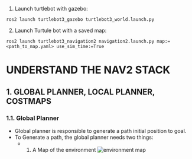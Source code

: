 1. Launch turtlebot with gazebo:
```
ros2 launch turtlebot3_gazebo turtlebot3_world.launch.py
```

2. Launch Turtule bot with a saved map:
```
ros2 launch turtlebot3_navigation2 navigation2.launch.py map:=<path_to_map.yaml> use_sim_time:=True
```

# UNDERSTAND THE NAV2 STACK
## 1. GLOBAL PLANNER, LOCAL PLANNER, COSTMAPS
### 1.1. Global Planner
- Global planner is responsible to generate a path initial position to goal.
- To Generate a path, the global planner needs two things:
  - 1. A Map of the environment
     ![environment map]





[environment map]: /assets/images/Nav2/my_map.pgm